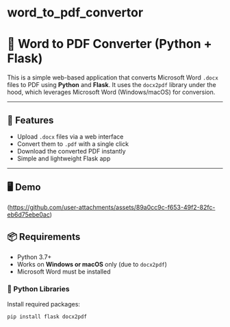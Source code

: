 # word_to_pdf_convertor
# 📝 Word to PDF Converter (Python + Flask)

This is a simple web-based application that converts Microsoft Word `.docx` files to PDF using **Python** and **Flask**. It uses the `docx2pdf` library under the hood, which leverages Microsoft Word (Windows/macOS) for conversion.

---

## 🚀 Features

- Upload `.docx` files via a web interface
- Convert them to `.pdf` with a single click
- Download the converted PDF instantly
- Simple and lightweight Flask app

---

## 🖥️ Demo

(https://github.com/user-attachments/assets/89a0cc9c-f653-49f2-82fc-eb6d75ebe0ac)


## 📦 Requirements

- Python 3.7+
- Works on **Windows or macOS** only (due to `docx2pdf`)
- Microsoft Word must be installed

### 🔧 Python Libraries

Install required packages:

```bash
pip install flask docx2pdf
